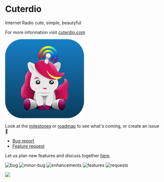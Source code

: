 # Cuterdio
Internet Radio cute, simple, beautyful

For more information visit [cuterdio.com](https://cuterdio.com)


![](img/icon_256.png)

Look at the [milestones](https://github.com/Suplanus/Cuterdio/milestones?direction=asc&sort=title&state=open) or [roadmap](https://github.com/Suplanus/Cuterdio/projects/1) to see what's coming, or create an issue 🦄
- [Bug report](https://github.com/Suplanus/Cuterdio/issues/new?assignees=&labels=bug&template=bug_report.md&title=)
- [Feature request](https://github.com/Suplanus/Cuterdio/issues/new?assignees=&labels=request&template=feature_request.md&title=)


Let us plan new features and discuss together [here](https://github.com/Suplanus/Cuterdio/labels/request).


![bug](https://img.shields.io/github/issues-raw/Suplanus/Cuterdio/bug?color=%23fc2929&label=bugs&style=flat-square)
![minor-bug](https://img.shields.io/github/issues-raw/Suplanus/Cuterdio/minor-bug?color=%23e88b97&label=minor-bugs&style=flat-square)
![enhancements](https://img.shields.io/github/issues-raw/Suplanus/Cuterdio/enhancement?color=%1CA0CD&label=enhancements&style=flat-square)
![features](https://img.shields.io/github/issues-raw/Suplanus/Cuterdio/feature?color=%2384b6eb&label=features&style=flat-square)
![requests](https://img.shields.io/github/issues-raw/Suplanus/Cuterdio/request?color=%239a45e0&label=requests&style=flat-square)

![](https://build.appcenter.ms/v0.1/apps/954c539e-0437-43cd-80d0-1061bd956113/branches/master/badge)
